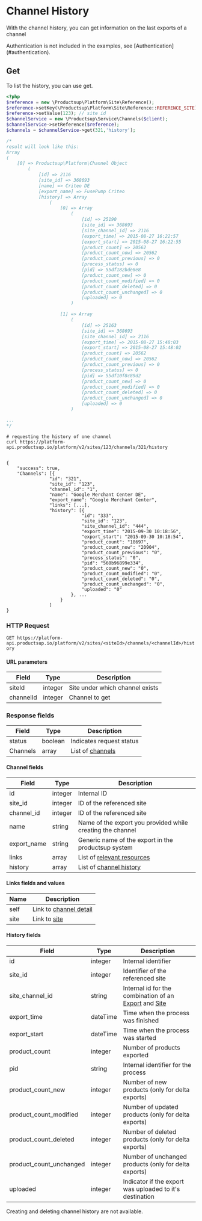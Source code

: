 # Channel History
 
With the channel history, you can get information on the last exports of a channel
<aside class="info">Authentication is not included in the examples, see [Authentication](#authentication).</aside>

## Get
To list the history, you can use get.

```php
<?php
$reference = new \Productsup\Platform\Site\Reference();
$reference->setKey(\Productsup\Platform\Site\Reference::REFERENCE_SITE);
$reference->setValue(123); // site id
$channelService = new \Productsup\Service\Channels($client);
$channelService->setReference($reference);
$channels = $channelService->get(321,'history');

/*
result will look like this:
Array
(
    [0] => Productsup\Platform\Channel Object
        (
            [id] => 2116
            [site_id] => 368693
            [name] => Criteo DE
            [export_name] => FusePump Criteo
            [history] => Array
                (
                    [0] => Array
                        (
                            [id] => 25190
                            [site_id] => 368693
                            [site_channel_id] => 2116
                            [export_time] => 2015-08-27 16:22:57
                            [export_start] => 2015-08-27 16:22:55
                            [product_count] => 20562
                            [product_count_now] => 20562
                            [product_count_previous] => 0
                            [process_status] => 0
                            [pid] => 55df182bde8e8
                            [product_count_new] => 0
                            [product_count_modified] => 0
                            [product_count_deleted] => 0
                            [product_count_unchanged] => 0
                            [uploaded] => 0
                        )

                    [1] => Array
                        (
                            [id] => 25163
                            [site_id] => 368693
                            [site_channel_id] => 2116
                            [export_time] => 2015-08-27 15:48:03
                            [export_start] => 2015-08-27 15:48:02
                            [product_count] => 20562
                            [product_count_now] => 20562
                            [product_count_previous] => 0
                            [process_status] => 0
                            [pid] => 55df10f8c89d2
                            [product_count_new] => 0
                            [product_count_modified] => 0
                            [product_count_deleted] => 0
                            [product_count_unchanged] => 0
                            [uploaded] => 0
                        )

...
*/
```

```shell
# requesting the history of one channel
curl https://platform-api.productsup.io/platform/v2/sites/123/channels/321/history


```
    
```shell    
{
    "success": true,
    "Channels": [{
                "id": "321",
                "site_id": "123",
                "channel_id": "1",
                "name": "Google Merchant Center DE",
                "export_name": "Google Merchant Center",
                "links": [...],
                "history": [{
                            "id": "333",
                            "site_id": "123",
                            "site_channel_id": "444",
                            "export_time": "2015-09-30 10:18:56",
                            "export_start": "2015-09-30 10:18:54",
                            "product_count": "18697",
                            "product_count_now": "20904",
                            "product_count_previous": "0",
                            "process_status": "0",
                            "pid": "560b96899e334",
                            "product_count_new": "0",
                            "product_count_modified": "0",
                            "product_count_deleted": "0",
                            "product_count_unchanged": "0",
                            "uploaded": "0"
                        }, ...
                    }
                ]
}
```
### HTTP Request

`GET https://platform-api.productsup.io/platform/v2/sites/<siteId>/channels/<channelId>/history`

#### URL parameters
Field | Type | Description
------ | -------- | --------------
siteId | integer | Site under which channel exists
channelId | integer | Channel to get

### Response fields
Field | Type | Description
------ | -------- | --------------
status | boolean | Indicates request status
Channels | array | List of [channels](#channel-history-response-channel)

#### <a name="channel-history-response-channel"></a> Channel fields
Field | Type | Description
------ | -------- | --------------
id | integer | Internal ID
site_id | integer | ID of the referenced site
channel_id | integer | ID of the referenced site
name | string | Name of the export you provided while creating the channel
export_name | string | Generic name of the export in the productsup system
links | array | List of [relevant resources](#channel-history-response-links)
history | array | List of [channel history](#channel-history-response-history)

#### <a name="channel-history-response-links"></a> Links fields and values
Name | Description
--- | ---
self | Link to [channel detail](#channel-request-by-id)
site | Link to [site](#sites-request-by-id) 

#### <a name="channel-history-response-history"></a> History fields
Field | Type | Description
------ | -------- | --------------
id | integer | Internal identifier
site_id | integer | Identifier of the referenced site
site_channel_id | string | Internal id for the combination of an [Export](#channels) and [Site](#sites)
export_time | dateTime | Time when the process was finished
export_start | dateTime | Time when the process was started
product_count | integer | Number of products exported
pid | string | Internal identifier for the process
product_count_new | integer | Number of new products (only for delta exports)
product_count_modified | integer | Number of updated products (only for delta exports)
product_count_deleted | integer | Number of deleted products (only for delta exports)
product_count_unchanged | integer | Number of unchanged products (only for delta exports)
uploaded | integer | Indicator if the export was uploaded to it's destination

<aside class="notice">Creating and deleting channel history are not available.</aside>
